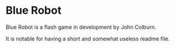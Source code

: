 # Blue Robot

Blue Robot is a flash game in development by John Colburn.

It is notable for having a short and somewhat useless readme file.
